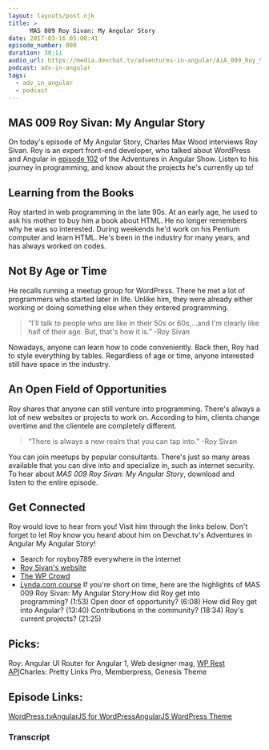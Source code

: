 ```yaml
---
layout: layouts/post.njk
title: >
      MAS 009 Roy Sivan: My Angular Story
date: 2017-03-16 05:00:41
episode_number: 009
duration: 30:11
audio_url: https://media.devchat.tv/adventures-in-angular/AiA_009_Roy_Sivan.mp3
podcast: adv-in-angular
tags: 
  - adv_in_angular
  - podcast
---
```


## MAS 009 Roy Sivan: My Angular Story
On today's episode of My Angular Story, Charles Max Wood interviews&nbsp;Roy Sivan. Roy is an expert front-end developer, who talked about WordPress and Angular&nbsp;in [episode 102](https://devchat.tv/adv-in-angular/102-aia-angular-and-wordpress-with-ryan-sullivan-and-roy-sivan) of the Adventures in Angular Show. Listen to his journey in programming, and know about the projects he's currently up to!
## Learning from the Books
Roy started in web programming in the late 90s. At an early age, he used to ask his mother to buy him a book about HTML. He no longer remembers why he was so interested. During weekends he'd work on his Pentium computer and learn HTML. He's been in the industry for many years, and has always worked on codes.
## Not By Age or Time
He recalls running a meetup group for WordPress.&nbsp;There he met a lot of programmers who started later in life.&nbsp;Unlike him, they were already either working or doing something else when they entered programming.

> “I'll talk to people who are like in their 50s or 60s,...and&nbsp;I'm clearly like half of their age. But, that's how it is.” -Roy Sivan

Nowadays, anyone can learn how to code conveniently. Back then, Roy had to style everything by tables. Regardless of age or time,&nbsp;anyone interested still have space in the industry.
## An Open Field of Opportunities
Roy shares that anyone can still venture into programming. There's always a lot of new websites or projects to work on. According to him, clients change overtime and the clientele are completely different.

> “There is always a new realm that you can tap into.” -Roy Sivan

You can join meetups by popular consultants. There's just so many areas available that you can dive into and specialize in, such as internet security. To hear about _MAS 009 Roy Sivan: My Angular Story_, download and listen&nbsp;to the entire episode.
## Get Connected
Roy would love to hear from you! Visit him through&nbsp;the links below. Don't forget to let Roy&nbsp;know you heard about him on Devchat.tv's Adventures in Angular My Angular Story!
- Search for&nbsp;royboy789 everywhere in the internet
- [Roy Sivan's website](https://roysivan.com/)
- [The WP Crowd](https://www.thewpcrowd.com/)
- [Lynda.com course](https://www.lynda.com/Roy-Sivan/5111285-1.html)
If you're short on time, here are the highlights of MAS 009&nbsp;Roy Sivan: My Angular Story:How did Roy get into programming?&nbsp;(1:53) Open door of opportunity? (6:08) How did Roy get into Angular? (13:40) Contributions in the community? (18:34) Roy's current projects? (21:25)
## Picks:
Roy:&nbsp;Angular UI Router for Angular 1,&nbsp;Web designer mag, [WP Rest API](http://v2.wp-api.org/)Charles:&nbsp;Pretty Links Pro,&nbsp;Memberpress,&nbsp;Genesis Theme&nbsp;
## Episode Links:
[WordPress.tv](http://wordpress.tv/)[AngularJS for WordPress](https://github.com/royboy789/angularjs-for-wordpress)[AngularJS WordPress Theme](https://github.com/royboy789/Angular-Wordpress-Theme)

### Transcript


